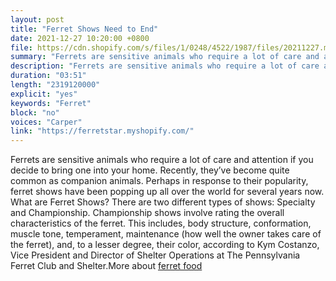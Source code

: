 ```yaml
---
layout: post
title: "Ferret Shows Need to End"
date: 2021-12-27 10:20:00 +0800
file: https://cdn.shopify.com/s/files/1/0248/4522/1987/files/20211227.mp3?v=1643865598
summary: "Ferrets are sensitive animals who require a lot of care and attention if you decide to bring one into your home. Recently, they’ve become quite common as companion animals. Perhaps in response to their popularity, ferret shows have been popping up all over the world for several years now. What are Ferret Shows? There are two different types of shows: Specialty and Championship. Championship shows involve rating the overall characteristics of the ferret. This includes, body structure, conformation, muscle tone, temperament, maintenance (how well the owner takes care of the ferret), and, to a lesser degree, their color, according to Kym Costanzo, Vice President and Director of Shelter Operations at The Pennsylvania Ferret Club and Shelter."
description: "Ferrets are sensitive animals who require a lot of care and attention if you decide to bring one into your home. Recently, they’ve become quite common as companion animals. Perhaps in response to their popularity, ferret shows have been popping up all over the world for several years now. What are Ferret Shows? There are two different types of shows: Specialty and Championship. Championship shows involve rating the overall characteristics of the ferret. This includes, body structure, conformation, muscle tone, temperament, maintenance (how well the owner takes care of the ferret), and, to a lesser degree, their color, according to Kym Costanzo, Vice President and Director of Shelter Operations at The Pennsylvania Ferret Club and Shelter.More about <a href='https://ferretstar.myshopify.com/'>ferret food</a> "
duration: "03:51"
length: "2319120000"
explicit: "yes"
keywords: "Ferret"
block: "no"
voices: "Carper"
link: "https://ferretstar.myshopify.com/"
---
```


Ferrets are sensitive animals who require a lot of care and attention if you decide to bring one into your home. Recently, they’ve become quite common as companion animals. Perhaps in response to their popularity, ferret shows have been popping up all over the world for several years now. What are Ferret Shows? There are two different types of shows: Specialty and Championship. Championship shows involve rating the overall characteristics of the ferret. This includes, body structure, conformation, muscle tone, temperament, maintenance (how well the owner takes care of the ferret), and, to a lesser degree, their color, according to Kym Costanzo, Vice President and Director of Shelter Operations at The Pennsylvania Ferret Club and Shelter.More about [ferret food](https://ferretstar.myshopify.com/)